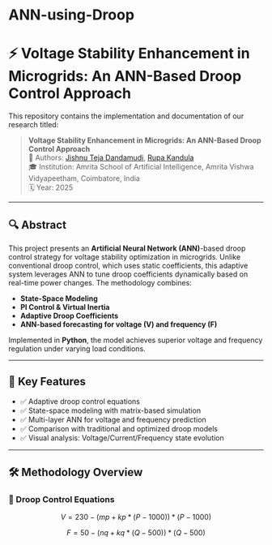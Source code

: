 # ANN-using-Droop

# ⚡ Voltage Stability Enhancement in Microgrids: An ANN-Based Droop Control Approach

This repository contains the implementation and documentation of our research titled:

> **Voltage Stability Enhancement in Microgrids: An ANN-Based Droop Control Approach**  
> 🧠 Authors: [Jishnu Teja Dandamudi](mailto:djishnuteja2006@gmail.com), [Rupa Kandula](mailto:rupakandula21@gmail.com)  
> 🎓 Institution: Amrita School of Artificial Intelligence, Amrita Vishwa Vidyapeetham, Coimbatore, India  
> 🗓️ Year: 2025  

---

## 🔍 Abstract

This project presents an **Artificial Neural Network (ANN)**-based droop control strategy for voltage stability optimization in microgrids. Unlike conventional droop control, which uses static coefficients, this adaptive system leverages ANN to tune droop coefficients dynamically based on real-time power changes. The methodology combines:
- **State-Space Modeling**
- **PI Control & Virtual Inertia**
- **Adaptive Droop Coefficients**
- **ANN-based forecasting for voltage (V) and frequency (F)**

Implemented in **Python**, the model achieves superior voltage and frequency regulation under varying load conditions.

---

## 🧠 Key Features

- ✅ Adaptive droop control equations
- ✅ State-space modeling with matrix-based simulation
- ✅ Multi-layer ANN for voltage and frequency prediction
- ✅ Comparison with traditional and optimized droop models
- ✅ Visual analysis: Voltage/Current/Frequency state evolution

---

## 🛠 Methodology Overview

### 🔄 Droop Control Equations
```math
V = 230 - (mp + kp * (P - 1000)) * (P - 1000)
```
```math
F = 50  - (nq + kq * (Q - 500)) * (Q - 500)
```

